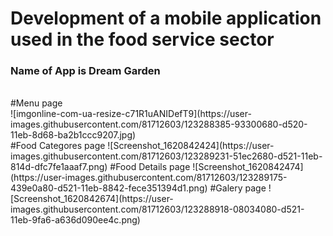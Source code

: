 # Development of a mobile application used in the food service sector
<h3> Name of App is Dream Garden </h3> <br>
#Menu page <br>
![imgonline-com-ua-resize-c71R1uANIDefT9](https://user-images.githubusercontent.com/81712603/123288385-93300680-d520-11eb-8d68-ba2b1ccc9207.jpg) <br>
#Food Categores page
![Screenshot_1620842424](https://user-images.githubusercontent.com/81712603/123289231-51ec2680-d521-11eb-814d-dfc7fe1aaaf7.png)
#Food Details page
![Screenshot_1620842474](https://user-images.githubusercontent.com/81712603/123289175-439e0a80-d521-11eb-8842-fece351394d1.png)
#Galery page
![Screenshot_1620842674](https://user-images.githubusercontent.com/81712603/123288918-08034080-d521-11eb-9fa6-a636d090ee4c.png)

